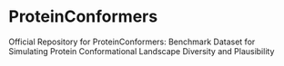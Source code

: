 # ProteinConformers
Official Repository for ProteinConformers: Benchmark Dataset for Simulating Protein Conformational Landscape Diversity and Plausibility

